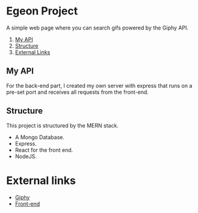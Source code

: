 # Egeon Project
A simple web page where you can search gifs powered by the Giphy API.

1. [My API](#myApi)
2. [Structure](#structure)
3. [External Links](#externalLinks)



## My API <a name="myApi"></a>
For the back-end part, I created my own server with express that runs on a pre-set port and receives all requests from the front-end.

## Structure <a name="structure"></a>
This project is structured by the MERN stack. 
* A Mongo Database.
* Express.
* React for the front end.
* NodeJS. 


# External links <a name="externalLinks"></a>

* [Giphy](https://developers.giphy.com/docs/api/#grid)
* [Front-end](https://github.com/GerezPablo/front-egeon)
